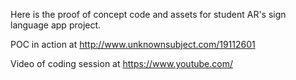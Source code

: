 Here is the proof of concept code and assets for student AR's sign language app project.

POC in action at http://www.unknownsubject.com/19112601

Video of coding session at https://www.youtube.com/
